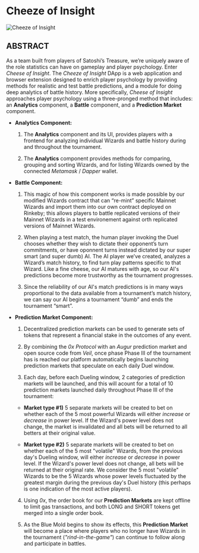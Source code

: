 # Cheeze of Insight

![Cheeze of Insight](https://pbs.twimg.com/profile_images/724361623335362565/hnYhOeHl_400x400.jpg)

## ABSTRACT

As a team built from players of Satoshi’s Treasure, we’re uniquely aware of the role statistics can have on gameplay and player
psychology. Enter _Cheese of Insight_. The _Cheeze of Insight_ DApp is a web application and browser extension designed to enrich player psychology by providing methods for realistic and test battle predictions, and a module for doing deep analytics of battle history. More specifically, _Cheese of Insight_ approaches player psychology using a three-pronged method that includes: an **Analytics** component, a **Battle** component, and a **Prediction Market** component.

- **Analytics Component:** 

    1. The **Analytics** component and its UI, provides players with a frontend for analyzing individual Wizards and battle history during and throughout the tournament.

    2. The **Analytics** component provides methods for comparing, grouping and sorting Wizards, and for listing Wizards owned by the connected _Metamask_ / _Dapper_ wallet.

- **Battle Component:** 

    1. This magic of how this component works is made possible by our modified Wizards contract that can “re-mint” specific Mainnet Wizards and import them into our own contract deployed on Rinkeby; this allows players to battle replicated versions of their Mainnet Wizards in a test environement against orth replicated versions of Mainnet Wizards.  

    2. When playing a test match, the human player invoking the Duel chooses whether they wish to dictate their opponent’s turn commitments, or have oponnent turns instead dictated by our super smart (and super dumb) AI. The AI player we’ve created, analyzes a Wizard’s match history, to find turn play patterns specific to that Wizard. Like a fine cheese, our AI matures with age, so our AI's predictions become more trustworthy as the tournament progresses. 

    4. Since the reliability of our AI's match predictions is in many ways proportional to the data available from a tournament’s match history, we can say our AI begins a tournament “dumb” and ends the tournament “smart”. 

- **Prediction Market Component:** 

    1. Decentralized prediction markets can be used to generate sets of tokens that represent a financial stake in the outcomes of any event.  

    2. By combining the _0x Protocol_ with an _Augur_ prediction market and open source code from _Veil_, once phase Phase III of the tournament has is reached our platform automatically begins launching prediction markets that speculate on each daily Duel window. 

    3. Each day, before each Dueling window, 2 categories of prediction markets will be launched, and this will acount for a total of 10
            prediction markets launched daily throughout Phase III of the tournament: 

    - **Market type #1)** 5 separate markets will be created to bet on whether each of the 5 most powerful Wizards will either _increase_ or _decrease_ in power level. If the Wizard's power level does not change, the market is invalidated and all bets will be returned to all betters at their original value. 

    - **Market type #2)** 5 separate markets will be created to bet on whether each of the 5 most "volatile" Wizards, from the previous day's Dueling window, will either _increase_ or _decrease_ in power level. If the Wizard's power level does not change, all bets will be returned at their original rate. We consider the 5 most "volatile" Wizards to be the 5 Wizards whose power levels fluctuated by the greatest margin during the previous day's Duel history (this perhaps is one indication of the most active players). 

    4. Using _0x_, the order book for our **Prediction Markets** are kept offline to limit gas transactions, and both LONG and SHORT tokens get merged into a single order book. 

    5. As the Blue Mold begins to show its effects, this **Prediction Market** will become a place where players who no longer have Wizards in the tournament (_"rind-in-the-game"_) can continue to follow along and participate in battles.
